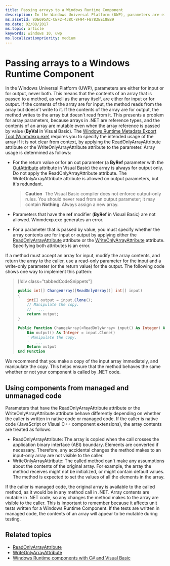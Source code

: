 ```yaml
---
title: Passing arrays to a Windows Runtime Component
description: In the Windows Universal Platform (UWP), parameters are either for input or for output, never both. This means that the contents of an array that is passed to a method, as well as the array itself, are either for input or for output.
ms.assetid: 8DE695AC-CEF2-438C-8F94-FB783EE18EB9
ms.date: 02/08/2017
ms.topic: article
keywords: windows 10, uwp
ms.localizationpriority: medium
---
```

# Passing arrays to a Windows Runtime Component




In the Windows Universal Platform (UWP), parameters are either for input or for output, never both. This means that the contents of an array that is passed to a method, as well as the array itself, are either for input or for output. If the contents of the array are for input, the method reads from the array but doesn't write to it. If the contents of the array are for output, the method writes to the array but doesn't read from it. This presents a problem for array parameters, because arrays in .NET are reference types, and the contents of an array are mutable even when the array reference is passed by value (**ByVal** in Visual Basic). The [Windows Runtime Metadata Export Tool (Winmdexp.exe)](https://docs.microsoft.com/dotnet/framework/tools/winmdexp-exe-windows-runtime-metadata-export-tool) requires you to specify the intended usage of the array if it is not clear from context, by applying the ReadOnlyArrayAttribute attribute or the WriteOnlyArrayAttribute attribute to the parameter. Array usage is determined as follows:

-   For the return value or for an out parameter (a **ByRef** parameter with the [OutAttribute](https://docs.microsoft.com/dotnet/api/system.runtime.interopservices.outattribute) attribute in Visual Basic) the array is always for output only. Do not apply the ReadOnlyArrayAttribute attribute. The WriteOnlyArrayAttribute attribute is allowed on output parameters, but it's redundant.

    > **Caution**  The Visual Basic compiler does not enforce output-only rules. You should never read from an output parameter; it may contain **Nothing**. Always assign a new array.
 
-   Parameters that have the **ref** modifier (**ByRef** in Visual Basic) are not allowed. Winmdexp.exe generates an error.
-   For a parameter that is passed by value, you must specify whether the array contents are for input or output by applying either the [ReadOnlyArrayAttribute](https://docs.microsoft.com/dotnet/api/system.runtime.interopservices.windowsruntime.readonlyarrayattribute) attribute or the [WriteOnlyArrayAttribute](https://docs.microsoft.com/dotnet/api/system.runtime.interopservices.windowsruntime.writeonlyarrayattribute) attribute. Specifying both attributes is an error.

If a method must accept an array for input, modify the array contents, and return the array to the caller, use a read-only parameter for the input and a write-only parameter (or the return value) for the output. The following code shows one way to implement this pattern:

> [!div class="tabbedCodeSnippets"]
> ```csharp
> public int[] ChangeArray([ReadOnlyArray()] int[] input)
> {
>     int[] output = input.Clone();
>     // Manipulate the copy.
>     //   ...
>     return output;
> }
> ```
> ```vb
> Public Function ChangeArray(<ReadOnlyArray> input() As Integer) As Integer()
>     Dim output() As Integer = input.Clone()
>     ' Manipulate the copy.
>     '   ...
>     Return output
> End Function
> ```

We recommend that you make a copy of the input array immediately, and manipulate the copy. This helps ensure that the method behaves the same whether or not your component is called by .NET code.

## Using components from managed and unmanaged code


Parameters that have the ReadOnlyArrayAttribute attribute or the WriteOnlyArrayAttribute attribute behave differently depending on whether the caller is written in native code or managed code. If the caller is native code (JavaScript or Visual C++ component extensions), the array contents are treated as follows:

-   ReadOnlyArrayAttribute: The array is copied when the call crosses the application binary interface (ABI) boundary. Elements are converted if necessary. Therefore, any accidental changes the method makes to an input-only array are not visible to the caller.
-   WriteOnlyArrayAttribute: The called method can't make any assumptions about the contents of the original array. For example, the array the method receives might not be initialized, or might contain default values. The method is expected to set the values of all the elements in the array.

If the caller is managed code, the original array is available to the called method, as it would be in any method call in .NET. Array contents are mutable in .NET code, so any changes the method makes to the array are visible to the caller. This is important to remember because it affects unit tests written for a Windows Runtime Component. If the tests are written in managed code, the contents of an array will appear to be mutable during testing.

## Related topics

* [ReadOnlyArrayAttribute](https://docs.microsoft.com/dotnet/api/system.runtime.interopservices.windowsruntime.readonlyarrayattribute)
* [WriteOnlyArrayAttribute](https://docs.microsoft.com/dotnet/api/system.runtime.interopservices.windowsruntime.writeonlyarrayattribute)
* [Windows Runtime components with C# and Visual Basic](creating-windows-runtime-components-in-csharp-and-visual-basic.md)
